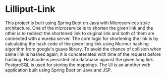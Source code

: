 # Lilliput-Link
This project is built using Spring Boot on Java with Microservices style architecture. One of the microservice is to shorten the given link and the other is to redirect the shortened link to original link and both of them are connected with a eureka server. The core logic for shortening the link is by calculating the hash code of the given long link using Murmur hashing algorithm from google's guava library. To avoid the chance of collision when same link is hashed again, it is concatenated with time of the request before hashing. Hashcode is persisted into database against the given long link. PostgreSQL is used for storing the mappings. The UI is an another web application built using Spring Boot on Java and JSP.
